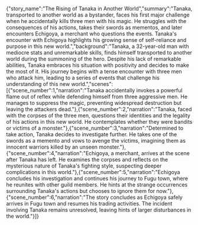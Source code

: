 {"story_name":"The Rising of Tanaka in Another World","summary":"Tanaka, transported to another world as a bystander, faces his first major challenge when he accidentally kills three men with his magic. He struggles with the consequences of his actions, takes their swords as mementos, and later encounters Echigoya, a merchant who questions the events. Tanaka's encounter with Echigoya highlights his growing sense of self-reliance and purpose in this new world.","background":"Tanaka, a 32-year-old man with mediocre stats and unremarkable skills, finds himself transported to another world during the summoning of the hero. Despite his lack of remarkable abilities, Tanaka embraces his situation with positivity and decides to make the most of it. His journey begins with a tense encounter with three men who attack him, leading to a series of events that challenge his understanding of this new world.","scenes":[{"scene_number":1,"narration":"Tanaka accidentally invokes a powerful flame out of reflex while defending himself from three aggressive men. He manages to suppress the magic, preventing widespread destruction but leaving the attackers dead."},{"scene_number":2,"narration":"Tanaka, faced with the corpses of the three men, questions their identities and the legality of his actions in this new world. He contemplates whether they were bandits or victims of a monster."},{"scene_number":3,"narration":"Determined to take action, Tanaka decides to investigate further. He takes one of the swords as a memento and vows to avenge the victims, imagining them as innocent warriors killed by an unseen monster."},{"scene_number":4,"narration":"Echigoya, a merchant, arrives at the scene after Tanaka has left. He examines the corpses and reflects on the mysterious nature of Tanaka's fighting style, suspecting deeper complications in this world."},{"scene_number":5,"narration":"Echigoya concludes his investigation and continues his journey to Fugu town, where he reunites with other guild members. He hints at the strange occurrences surrounding Tanaka's actions but chooses to ignore them for now."},{"scene_number":6,"narration":"The story concludes as Echigoya safely arrives in Fugu town and resumes his trading activities. The incident involving Tanaka remains unresolved, leaving hints of larger disturbances in the world."}]}